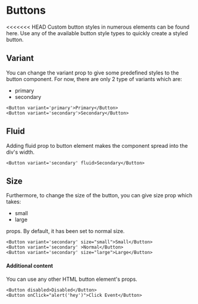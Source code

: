 # Buttons
<<<<<<< HEAD
Custom button styles in numerous elements can be found here. Use any of the available button style types to quickly create a styled button. 

## Variant
You can change the variant prop to give some predefined styles to the button component. For now, there are only 2 type of variants which are:
- primary
- secondary
```
<Button variant='primary'>Primary</Button>
<Button variant='secondary'>Secondary</Button>
``` 

## Fluid
Adding fluid prop to button element makes the component spread into the div's width.

```
<Button variant='secondary' fluid>Secondary</Button>
```

## Size
Furthermore, to change the size of the button, you can give size prop which takes:
- small
- large

props. By default, it has been set to normal size.

```
<Button variant='secondary' size="small">Small</Button>
<Button variant='secondary' >Normal</Button>
<Button variant='secondary' size="large">Large</Button>
```

#### Additional content
You can use any other HTML button element's props.
```
<Button disabled>Disabled</Button>
<Button onClick="alert('hey')">Click Event</Button>
```

